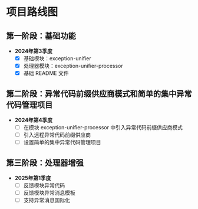 # 项目路线图

## 第一阶段：基础功能
- **2024年第3季度**
  - [x] 基础模块：exception-unifier
  - [x] 处理器模块：exception-unifier-processor
  - [x] 基础 README 文件

## 第二阶段：异常代码前缀供应商模式和简单的集中异常代码管理项目
- **2024年第4季度**
  - [ ] 在模块 exception-unifier-processor 中引入异常代码前缀供应商模式
  - [ ] 引入远程异常代码前缀供应商
  - [ ] 设置简单的集中异常代码管理项目

## 第三阶段：处理器增强
- **2025年第1季度**
  - [ ] 反馈模块异常代码
  - [ ] 反馈模块异常消息模板
  - [ ] 支持异常消息国际化
